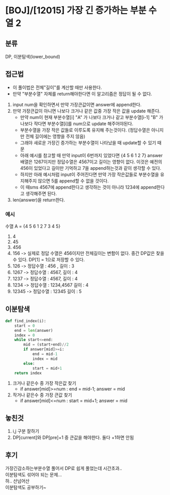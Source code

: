 # [BOJ]/[12015] 가장 긴 증가하는 부분 수열 2

## 분류
DP, 이분탐색(lower_bound)

## 접근법
- 이 풀이법은 전체"길이"를 계산할 때만 사용한다.
- 만약 "부분수열" 자체를 return해야한다면 이 알고리즘은 정답이 될 수 없다.

1. input num을 확인하면서 만약 가장큰값이면 answer에 append한다.
2. 만약 가장큰값이 아니면 나보다 크거나 같은 값중 가장 작은 값을 update 해준다.
    - 만약 num이 현재 부분수열[i] "A" 가 나보다 크거나 같고 부분수열[i-1] "B" 가 나보다 작다면 부분수열[i]를 num으로 update 해주어야된다.
    - 부분수열을 가장 작은 값들로 이루도록 유지해 주는것이다. (정답수열은 아니지만 전체 길이에는 영향을 주지 않음)
    - 그래야 새로운 가장긴 증가하는 부분수열이 나타났을 때 update할 수 있기 때문
    - 아래 예시를 참고할 때 만약 input이 6번까지 있었다면 {4 5 6 1 2 7} answer배열은 1267이지만 정답수열은 4567이고 길이는 영향이 없다. 이것은 예전의 456이 있었다고 길이만 기억하고 7을 append하는것과 같이 생각할 수 있다.
    - 하지만 아래 예시처럼 input이 주어진다면 만약 가장 작은값들로 부분수열을 유지해주지 않으면 5를 append할 수 없을 것이다.
    - 이 때sms 4567에 append한다고 생각하는 것이 아니라 1234에 append한다고 생각해주면 된다.
3. len(answer)을 return한다.

### 예시
수열 A = {4 5 6 1 2 7 3 4 5}
1. 4
2. 45
3. 456
4. 156 -> 실제로 정답 수열은 456이지만 전체길이는 변함이 없다. 중간 DP값은 찾을 수 있다. DP[1] = 1으로 저장할 수 있다.
5. 126 -> 정답수열 : 456 , 길이 : 3
6. 1267 -> 정답수열 : 4567, 길이 : 4
7. 1237 -> 정답수열 : 4567, 길이 : 4
8. 1234 -> 정답수열 : 1234,4567 길이 : 4
9. 12345 -> 정답수열 : 12345 길이 : 5

## 이분탐색
```python
def find_index(i):
    start = 0
    end = len(answer)
    index = 0
    while start<=end:
        mid = (start+end)//2
        if answer[mid]>=i:
            end = mid-1
            index = mid
        else:
            start = mid+1
    return index
```
1. 크거나 같은수 중 가장 작은값 찾기
    - if answer[mid]>=num : end = mid-1; answer = mid
2. 작거나 같은수 중 가장 큰값 찾기
    - if answer[mid]<=num : start = mid+1; answer = mid

## 놓친것
1. i,j 구분 잘하기
2. DP[current]와 DP[pre]+1 중 큰값을 해야한다. 둘다 +1하면 안됨

## 후기
가장긴감소하는부분수열 풀어서 DP로 쉽게 풀었는데 시간초과..<br>
이분탐색도 섞어야 되는 문제...<br>
하.. 산넘어산<br>
이분탐색도 공부하기~<br>